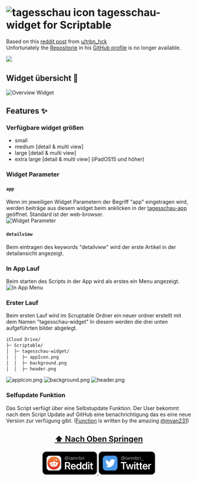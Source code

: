 # <img title="tagesschau icon" src="https://www.tagesschau.de/res/assets/image/favicon/favicon.ico" href="https://www.tagesschau.de/api2/homepage/" width="30"/> tagesschau-widget for Scriptable
Based on this [reddit post](https://www.reddit.com/r/Scriptable/comments/jm17ra/tagesschaude_widget/?utm_source=share&utm_medium=web2x&context=3) from [u/trbn_hck](https://www.reddit.com/user/trbn_hck/)    
Unfortunately the [Repositorie](https://github.com/trbnhck/scriptable-scripts/tree/main/tagesschau-widget) in his [GitHub profile](https://github.com/trbnhck) is no longer available.  

![](https://img.shields.io/badge/Version-1.0-blue.svg?style=flat)

## Widget übersicht 👀

<img title="Overview Widget" src="" width="500"/>

## Features ✨

### Verfügbare widget größen
- small
- medium [detail & multi view]
- large [detail & multi view]
- extra large [detail & multi view] (iPadOS15 und höher)

### Widget Parameter
#### `app`
Wenn im jeweiligen Widget Parametern der Begriff "app" eingetragen wird, werden beiträge aus diesem widget beim anklicken in der [tagesschau-app](https://apps.apple.com/de/app/tagesschau-nachrichten/id401644893) geöffnet.
Standard ist der web-browser.    
<img title="Widget Parameter" src="" width="250"/>

#### `detailview`
Beim eintragen des keywords "detailview" wird der erste Artikel in der detailansicht angezeigt.


### In App Lauf
Beim starten des Scripts in der App wird als erstes ein Menu angezeigt.    
<img title="In App Menu" src="" width="250"/>

### Erster Lauf
Beim ersten Lauf wird im Scruptable Ordner ein neuer ordner erstellt mit dem Namen "tagesschau-widget"
In diesem werden die drei unten aufgeführten bilder abgelegt.

```
iCloud Drive/
├─ Scriptable/
│  ├─ tagesschau-widget/
│  │  ├─ appIcon.png
│  │  ├─ background.png
│  │  ├─ header.png
```
<img title="appIcon.png" src="https://is2-ssl.mzstatic.com/image/thumb/Purple122/v4/e4/53/54/e45354a1-b99f-8a00-2d1c-d260607c2ec0/AppIcon-0-0-1x_U007emarketing-0-0-0-7-0-0-sRGB-0-0-0-GLES2_U002c0-512MB-85-220-0-0.png/512x512bb.png" width="70"/> <img title="background.png" src="http://www.tagesschau.de/infoscreen/img/background-16-9-HD.png" width="125"/> <img title="header.png" src="https://upload.wikimedia.org/wikipedia/commons/thumb/3/3c/Tagesschau_Logo_2015.svg/462px-Tagesschau_Logo_2015.svg.png" width="350"/> 

### Selfupdate Funktion
Das Script verfügt über eine Selbstupdate Funktion.
Der User bekommt nach dem Script Update auf GitHub eine benachrichtigung das es eine neue Version zur verfügung gibt. ([Function](https://github.com/mvan231/Scriptable#updater-mechanism-code-example "GitHub Repo") is written by the amazing [@mvan231](https://twitter.com/mvan231 "Twitter"))


<h2 style="font-size:1"
<p align="center" style="font-size:10vw">
   <a href="https://github.com/iamrbn/tagesschau-widget/blob/main/README.md"> ⬆️ Nach Oben Springen </a>
</p>
</h2>
 
<p align="center">
  <a href="https://reddit.com/user/iamrbn/">
    <img title="My second Reddit @iamrbn" src="https://github.com/iamrbn/slack-status/blob/08d06ec886dcef950a8acbf4983940ad7fb8bed9/Images/Badges/reddit_black_iamrbn.png" width="150"/>
  </a>
  <a href="https://twitter.com/iamrbn_/">
    <img title="Follow Me On Twitter @iamrbn_" src="https://github.com/iamrbn/slack-status/blob/ae62582b728c2e2ad8ea6a55cc7729cf71bfaeab/Images/Badges/twitter_black.png" width="155"/>
  </a>
</p>
